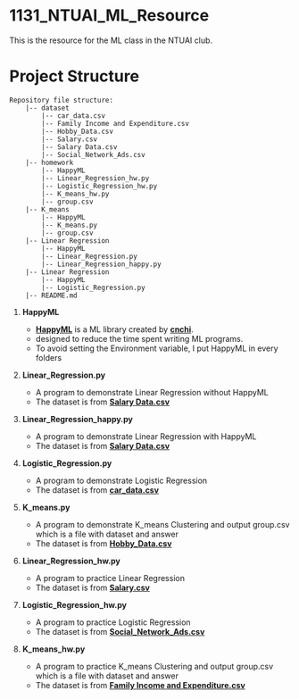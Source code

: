 # 1131_NTUAI_ML_Resource
This is the resource for the ML class in the NTUAI club.

# Project Structure

```
Repository file structure:
    |-- dataset
        |-- car_data.csv
        |-- Family Income and Expenditure.csv
        |-- Hobby_Data.csv
        |-- Salary.csv
        |-- Salary Data.csv
        |-- Social_Network_Ads.csv
    |-- homework
        |-- HappyML
        |-- Linear_Regression_hw.py
        |-- Logistic_Regression_hw.py
        |-- K_means_hw.py
        |-- group.csv
    |-- K_means
        |-- HappyML
        |-- K_means.py
        |-- group.csv
    |-- Linear Regression
        |-- HappyML
        |-- Linear_Regression.py
        |-- Linear_Regression_happy.py
    |-- Linear Regression
        |-- HappyML
        |-- Logistic_Regression.py
    |-- README.md
```
1. **HappyML**
   - [**HappyML**](https://github.com/cnchi/HappyML) is a ML library created by [**cnchi**](https://github.com/cnchi).
   - designed to reduce the time spent writing ML programs.
   - To avoid setting the Environment variable, I put HappyML in every folders

2. **Linear_Regression.py**
    - A program to demonstrate Linear Regression without HappyML
    - The dataset is from [**Salary Data.csv**](https://www.kaggle.com/datasets/mastmustu/income)
3. **Linear_Regression_happy.py**
    - A program to demonstrate Linear Regression with HappyML
    - The dataset is from [**Salary Data.csv**](https://www.kaggle.com/datasets/mastmustu/income)
4. **Logistic_Regression.py**
   - A program to demonstrate Logistic Regression
   - The dataset is from [**car_data.csv**](https://www.kaggle.com/datasets/gabrielsantello/cars-purchase-decision-dataset)
5. **K_means.py**
   - A program to demonstrate K_means Clustering and output group.csv which is a file with dataset and answer
   - The dataset is from [**Hobby_Data.csv**](https://www.kaggle.com/datasets/rsadiq/salary)
6. **Linear_Regression_hw.py**
   - A program to practice Linear Regression
   - The dataset is from [**Salary.csv**](https://www.kaggle.com/datasets/rsadiq/salary)
7. **Logistic_Regression_hw.py**
   - A program to practice Logistic Regression
   - The dataset is from [**Social_Network_Ads.csv**](https://www.kaggle.com/datasets/d4rklucif3r/social-network-ads)
8. **K_means_hw.py**
   - A program to practice K_means Clustering and output group.csv which is a file with dataset and answer
   - The dataset is from [**Family Income and Expenditure.csv**](https://www.kaggle.com/datasets/grosvenpaul/family-income-and-expenditure)
